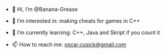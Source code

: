 - 👋 Hi, I’m @Banana-Grease

- 👀 I’m interested in: making cheats for games in C++

- 🌱 I’m currently learning: C++, Java and Skript if you count it

- 📫 How to reach me: oscar.cusick@gmail.com

<!---
Banana-Grease/Banana-Grease is a ✨ special ✨ repository because its `README.md` (this file) appears on your GitHub profile.
You can click the Preview link to take a look at your changes.
--->
